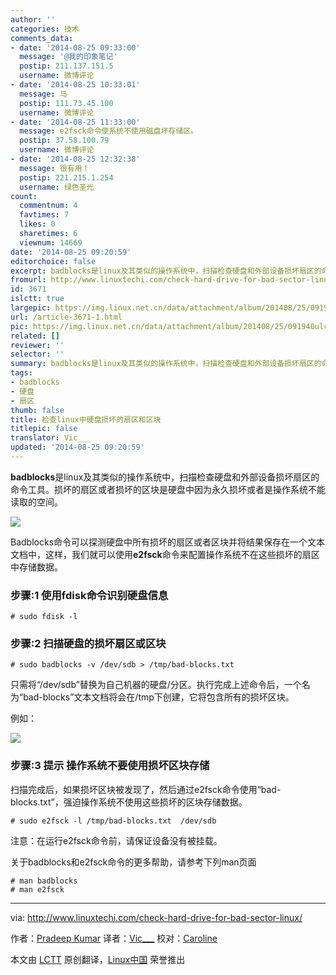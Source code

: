 ```yaml
---
author: ''
categories: 技术
comments_data:
- date: '2014-08-25 09:33:00'
  message: '@我的印象笔记'
  postip: 211.137.151.5
  username: 微博评论
- date: '2014-08-25 10:33:01'
  message: 马
  postip: 111.73.45.100
  username: 微博评论
- date: '2014-08-25 11:33:00'
  message: e2fsck命令使系统不使用磁盘坏存储区。
  postip: 37.58.100.79
  username: 微博评论
- date: '2014-08-25 12:32:38'
  message: 很有用！
  postip: 221.215.1.254
  username: 绿色圣光
count:
  commentnum: 4
  favtimes: 7
  likes: 0
  sharetimes: 6
  viewnum: 14669
date: '2014-08-25 09:20:59'
editorchoice: false
excerpt: badblocks是linux及其类似的操作系统中，扫描检查硬盘和外部设备损坏扇区的命令工具。损坏的扇区或者损坏的区块是硬盘中因为永久损坏或者是操作系统不能读取的空间。Badblocks命令可以探测硬盘中所有损坏的扇区或者区块并将结果保存在一个文本文档中，这样，我们就可以使用e2fsck命令来配置操作系统不在这些损坏的扇区中存储数据。
fromurl: http://www.linuxtechi.com/check-hard-drive-for-bad-sector-linux/
id: 3671
islctt: true
largepic: https://img.linux.net.cn/data/attachment/album/201408/25/091940ulcoy5ny0t4ve4yz.jpg
url: /article-3671-1.html
pic: https://img.linux.net.cn/data/attachment/album/201408/25/091940ulcoy5ny0t4ve4yz.jpg.thumb.jpg
related: []
reviewer: ''
selector: ''
summary: badblocks是linux及其类似的操作系统中，扫描检查硬盘和外部设备损坏扇区的命令工具。损坏的扇区或者损坏的区块是硬盘中因为永久损坏或者是操作系统不能读取的空间。Badblocks命令可以探测硬盘中所有损坏的扇区或者区块并将结果保存在一个文本文档中，这样，我们就可以使用e2fsck命令来配置操作系统不在这些损坏的扇区中存储数据。
tags:
- badblocks
- 硬盘
- 扇区
thumb: false
title: 检查linux中硬盘损坏的扇区和区块
titlepic: false
translator: Vic___
updated: '2014-08-25 09:20:59'
---
```


**badblocks**是linux及其类似的操作系统中，扫描检查硬盘和外部设备损坏扇区的命令工具。损坏的扇区或者损坏的区块是硬盘中因为永久损坏或者是操作系统不能读取的空间。


![](/data/attachment/album/201408/25/091940ulcoy5ny0t4ve4yz.jpg)


Badblocks命令可以探测硬盘中所有损坏的扇区或者区块并将结果保存在一个文本文档中，这样，我们就可以使用**e2fsck**命令来配置操作系统不在这些损坏的扇区中存储数据。


### 步骤:1 使用fdisk命令识别硬盘信息



```
# sudo fdisk -l 

```

### 步骤:2 扫描硬盘的损坏扇区或区块



```
# sudo badblocks -v /dev/sdb > /tmp/bad-blocks.txt

```

只需将“/dev/sdb”替换为自己机器的硬盘/分区。执行完成上述命令后，一个名为“bad-blocks”文本文档将会在/tmp下创建，它将包含所有的损坏区块。


例如：


[![](https://camo.githubusercontent.com/8464ef3cc91386ae99f17d873221becf608e8961/687474703a2f2f7777772e6c696e757874656368692e636f6d2f77702d636f6e74656e742f75706c6f6164732f323031342f30382f626164626c6f636b732e706e67)](https://camo.githubusercontent.com/8464ef3cc91386ae99f17d873221becf608e8961/687474703a2f2f7777772e6c696e757874656368692e636f6d2f77702d636f6e74656e742f75706c6f6164732f323031342f30382f626164626c6f636b732e706e67)


### 步骤:3 提示 操作系统不要使用损坏区块存储


扫描完成后，如果损坏区块被发现了，然后通过e2fsck命令使用“bad-blocks.txt”，强迫操作系统不使用这些损坏的区块存储数据。



```
# sudo e2fsck -l /tmp/bad-blocks.txt  /dev/sdb

```

注意：在运行e2fsck命令前，请保证设备没有被挂载。


关于badblocks和e2fsck命令的更多帮助，请参考下列man页面



```
# man badblocks
# man e2fsck  

```



---


via: <http://www.linuxtechi.com/check-hard-drive-for-bad-sector-linux/>


作者：[Pradeep Kumar](http://www.linuxtechi.com/author/pradeep/) 译者：[Vic\_\_\_](http://www.vicyu.net/) 校对：[Caroline](https://github.com/carolinewuyan)


本文由 [LCTT](https://github.com/LCTT/TranslateProject) 原创翻译，[Linux中国](http://linux.cn/) 荣誉推出